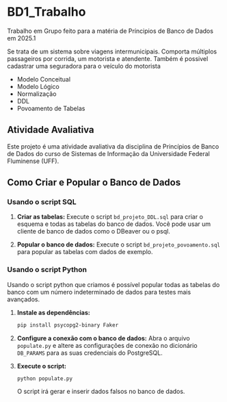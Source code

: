 # BD1_Trabalho
Trabalho em Grupo feito para a matéria de Príncipios de Banco de Dados em 2025.1

Se trata de um sistema sobre viagens intermunicipais.
Comporta múltiplos passageiros por corrida, um motorista e atendente. 
Também é possivel cadastrar uma seguradora para o veículo do motorista

- Modelo Conceitual
- Modelo Lógico
- Normalização
- DDL 
- Povoamento de Tabelas

## Atividade Avaliativa

Este projeto é uma atividade avaliativa da disciplina de Princípios de Banco de Dados do curso de Sistemas de Informação da Universidade Federal Fluminense (UFF).

## Como Criar e Popular o Banco de Dados

### Usando o script SQL

1.  **Criar as tabelas:**
    Execute o script `bd_projeto_DDL.sql` para criar o esquema e todas as tabelas do banco de dados. Você pode usar um cliente de banco de dados como o DBeaver ou o psql.

2.  **Popular o banco de dados:**
    Execute o script `bd_projeto_povoamento.sql` para popular as tabelas com dados de exemplo.

### Usando o script Python
Usando o script python que criamos é possível popular todas as tabelas do banco com um número indeterminado de dados para testes mais avançados.

1.  **Instale as dependências:**
    ```bash
    pip install psycopg2-binary Faker
    ```

2.  **Configure a conexão com o banco de dados:**
    Abra o arquivo `populate.py` e altere as configurações de conexão no dicionário `DB_PARAMS` para as suas credenciais do PostgreSQL.

3.  **Execute o script:**
    ```bash
    python populate.py
    ```
    O script irá gerar e inserir dados falsos no banco de dados.
